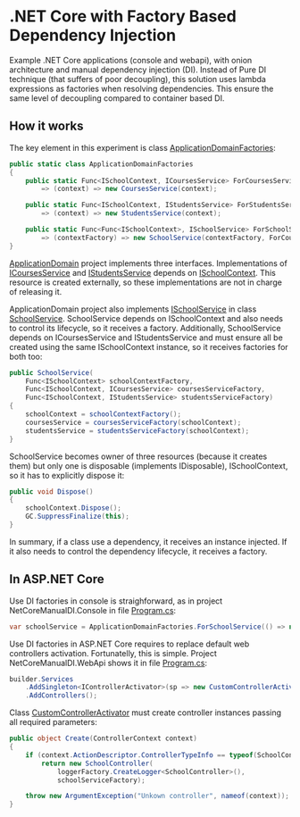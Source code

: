 # .NET Core with Factory Based Dependency Injection
Example .NET Core applications (console and webapi), with onion architecture and manual dependency injection (DI). Instead of Pure DI technique (that suffers of poor decoupling), this solution uses lambda expressions as factories when resolving dependencies. This ensure the same level of decoupling compared to container based DI. 

## How it works

The key element in this experiment is class [ApplicationDomainFactories](src/ApplicationDomain/ApplicationDomainFactories.cs):

```C#
public static class ApplicationDomainFactories
{
    public static Func<ISchoolContext, ICoursesService> ForCoursesService
        => (context) => new CoursesService(context);

    public static Func<ISchoolContext, IStudentsService> ForStudentsService
        => (context) => new StudentsService(context);

    public static Func<Func<ISchoolContext>, ISchoolService> ForSchoolService
        => (contextFactory) => new SchoolService(contextFactory, ForCoursesService, ForStudentsService);
}
```

[ApplicationDomain](src/ApplicationDomain) project implements three interfaces. Implementations of [ICoursesService](src/ApplicationDomain/ICoursesService.cs) and [IStudentsService](src/ApplicationDomain/IStudentsService.cs) depends on [ISchoolContext](src/ApplicationDomain.Repositories/ISchoolContext.cs). This resource is created externally, so these implementations are not in charge of releasing it.

ApplicationDomain project also implements [ISchoolService](src/ApplicationDomain/ISchoolService.cs) in class [SchoolService](src/ApplicationDomain/SchoolService.cs). SchoolService depends on ISchoolContext and also needs to control its lifecycle, so it receives a factory. Additionally, SchoolService depends on ICoursesService and IStudentsService and must ensure all be created using the same ISchoolContext instance, so it receives factories for both too:

```C#
public SchoolService(
    Func<ISchoolContext> schoolContextFactory,
    Func<ISchoolContext, ICoursesService> coursesServiceFactory,
    Func<ISchoolContext, IStudentsService> studentsServiceFactory)
{
    schoolContext = schoolContextFactory();
    coursesService = coursesServiceFactory(schoolContext);
    studentsService = studentsServiceFactory(schoolContext);
}
```

SchoolService becomes owner of three resources (because it creates them) but only one is disposable (implements IDisposable), ISchoolContext, so it has to explicitly dispose it:

```C#
public void Dispose()
{
    schoolContext.Dispose();
    GC.SuppressFinalize(this);
}
```

In summary, if a class use a dependency, it receives an instance injected. If it also needs to control the dependency lifecycle, it receives a factory.

## In ASP.NET Core

Use DI factories in console is straighforward, as in project NetCoreManualDI.Console in file [Program.cs](src/Presentation.Console/Program.cs):

```C#
var schoolService = ApplicationDomainFactories.ForSchoolService(() => new SchoolContext(connectionString, true));
```

Use DI factories in ASP.NET Core requires to replace default web controllers activation. Fortunatelly, this is simple. Project NetCoreManualDI.WebApi shows it in file [Program.cs](src/Presentation.WebApi/Program.cs):

```C#
builder.Services
    .AddSingleton<IControllerActivator>(sp => new CustomControllerActivator(sp))
    .AddControllers();
```

Class [CustomControllerActivator](src/Presentation.WebApi/CustomControllerActivator.cs) must create controller instances passing all required parameters:

```C#
public object Create(ControllerContext context)
{
    if (context.ActionDescriptor.ControllerTypeInfo == typeof(SchoolController))
        return new SchoolController(
            loggerFactory.CreateLogger<SchoolController>(),
            schoolServiceFactory);

    throw new ArgumentException("Unkown controller", nameof(context));
}
```
